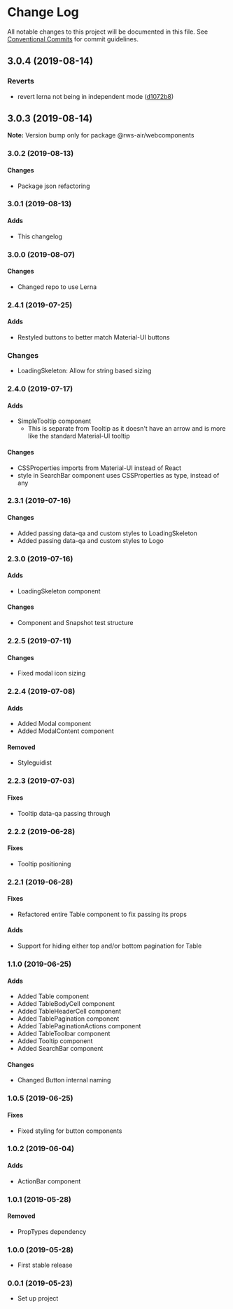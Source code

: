 # Change Log

All notable changes to this project will be documented in this file.
See [Conventional Commits](https://conventionalcommits.org) for commit guidelines.

## 3.0.4 (2019-08-14)


### Reverts

* revert lerna not being in independent mode ([d1072b8](https://github.com/RWS-NL/air-node-packages/commit/d1072b8))





## 3.0.3 (2019-08-14)

**Note:** Version bump only for package @rws-air/webcomponents

### 3.0.2 (2019-08-13)
#### Changes
- Package json refactoring

### 3.0.1 (2019-08-13)
#### Adds
- This changelog

### 3.0.0 (2019-08-07)
#### Changes
- Changed repo to use Lerna

### 2.4.1 (2019-07-25)
#### Adds
- Restyled buttons to better match Material-UI buttons

### Changes
- LoadingSkeleton: Allow for string based sizing

### 2.4.0 (2019-07-17)
#### Adds
- SimpleTooltip component
  - This is separate from Tooltip as it doesn't have an arrow and is more like the standard Material-UI tooltip

#### Changes
- CSSProperties imports from Material-UI instead of React
- style in SearchBar component uses CSSProperties as type, instead of any

### 2.3.1 (2019-07-16)
#### Changes
- Added passing data-qa and custom styles to LoadingSkeleton
- Added passing data-qa and custom styles to Logo

### 2.3.0 (2019-07-16)
#### Adds
- LoadingSkeleton component

#### Changes
- Component and Snapshot test structure

### 2.2.5 (2019-07-11)
#### Changes
- Fixed modal icon sizing

### 2.2.4 (2019-07-08)
#### Adds
- Added Modal component
- Added ModalContent component

#### Removed
- Styleguidist

### 2.2.3 (2019-07-03)
#### Fixes
- Tooltip data-qa passing through

### 2.2.2 (2019-06-28)
#### Fixes
- Tooltip positioning

### 2.2.1 (2019-06-28)
#### Fixes
- Refactored entire Table component to fix passing its props

#### Adds
- Support for hiding either top and/or bottom pagination for Table

### 1.1.0 (2019-06-25)
#### Adds
- Added Table component
- Added TableBodyCell component
- Added TableHeaderCell component
- Added TablePagination component
- Added TablePaginationActions component
- Added TableToolbar component
- Added Tooltip component
- Added SearchBar component

#### Changes
- Changed Button internal naming

### 1.0.5 (2019-06-25)
#### Fixes
- Fixed styling for button components

### 1.0.2 (2019-06-04)
#### Adds
- ActionBar component

### 1.0.1 (2019-05-28)
#### Removed
- PropTypes dependency

### 1.0.0 (2019-05-28)
- First stable release

### 0.0.1 (2019-05-23)
- Set up project